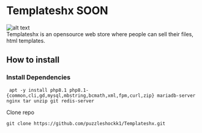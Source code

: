 # Templateshx SOON
![alt text](https://img.shields.io/github/directory-file-count/puzzleshockk1/templateXZ?style=flat-square)<br /> 
Templateshx is an opensource web store where people can sell their files, html templates.

## How to install
### Install Dependencies 
```
 apt -y install php8.1 php8.1-{common,cli,gd,mysql,mbstring,bcmath,xml,fpm,curl,zip} mariadb-server nginx tar unzip git redis-server
```

Clone repo
```
git clone https://github.com/puzzleshockk1/Templateshx.git 
```
